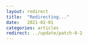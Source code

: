 ```yaml
---
layout: redirect
title:  "Redirecting..."
date:   2021-02-01
categories: articles
redirect: ../update/patch-0-2
---
```

